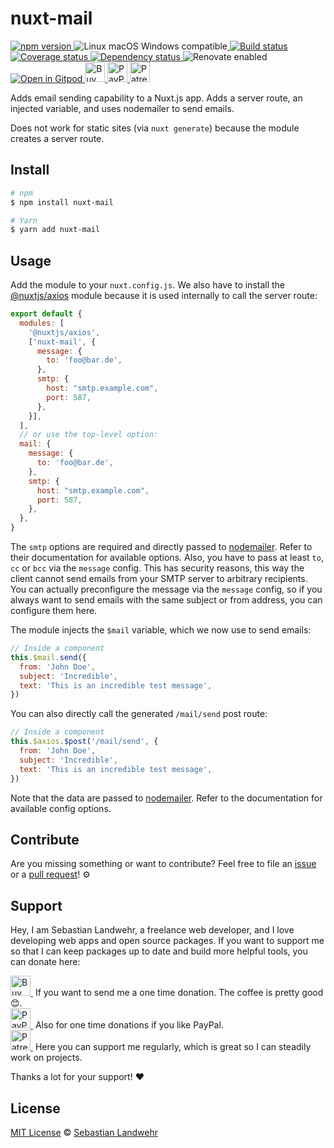 <!-- TITLE/ -->
# nuxt-mail
<!-- /TITLE -->

<!-- BADGES/ -->
  <p>
    <a href="https://npmjs.org/package/nuxt-mail">
      <img
        src="https://img.shields.io/npm/v/nuxt-mail.svg"
        alt="npm version"
      >
    </a><img src="https://img.shields.io/badge/os-linux%20%7C%C2%A0macos%20%7C%C2%A0windows-blue" alt="Linux macOS Windows compatible"><a href="https://github.com/dword-design/nuxt-mail/actions">
      <img
        src="https://github.com/dword-design/nuxt-mail/workflows/build/badge.svg"
        alt="Build status"
      >
    </a><a href="https://codecov.io/gh/dword-design/nuxt-mail">
      <img
        src="https://codecov.io/gh/dword-design/nuxt-mail/branch/master/graph/badge.svg"
        alt="Coverage status"
      >
    </a><a href="https://david-dm.org/dword-design/nuxt-mail">
      <img src="https://img.shields.io/david/dword-design/nuxt-mail" alt="Dependency status">
    </a><img src="https://img.shields.io/badge/renovate-enabled-brightgreen" alt="Renovate enabled"><br/><a href="https://gitpod.io/#https://github.com/dword-design/nuxt-mail">
      <img src="https://gitpod.io/button/open-in-gitpod.svg" alt="Open in Gitpod">
    </a><a href="https://www.buymeacoffee.com/dword">
      <img
        src="https://www.buymeacoffee.com/assets/img/guidelines/download-assets-sm-2.svg"
        alt="Buy Me a Coffee"
        height="32"
      >
    </a><a href="https://paypal.me/SebastianLandwehr">
      <img
        src="https://dword-design.de/images/paypal.svg"
        alt="PayPal"
        height="32"
      >
    </a><a href="https://www.patreon.com/dworddesign">
      <img
        src="https://dword-design.de/images/patreon.svg"
        alt="Patreon"
        height="32"
      >
    </a>
</p>
<!-- /BADGES -->

<!-- DESCRIPTION/ -->
Adds email sending capability to a Nuxt.js app. Adds a server route, an injected variable, and uses nodemailer to send emails.
<!-- /DESCRIPTION -->

Does not work for static sites (via `nuxt generate`) because the module creates a server route.

<!-- INSTALL/ -->
## Install

```bash
# npm
$ npm install nuxt-mail

# Yarn
$ yarn add nuxt-mail
```
<!-- /INSTALL -->

## Usage

Add the module to your `nuxt.config.js`. We also have to install the [@nuxtjs/axios](https://www.npmjs.com/package/@nuxtjs/axios) module because it is used internally to call the server route:
```js
export default {
  modules: [
    '@nuxtjs/axios',
    ['nuxt-mail', {
      message: {
        to: 'foo@bar.de',
      },
      smtp: {
        host: "smtp.example.com",
        port: 587,
      },
    }],
  ],
  // or use the top-level option:
  mail: {
    message: {
      to: 'foo@bar.de',
    },
    smtp: {
      host: "smtp.example.com",
      port: 587,
    },
  },
}
```

The `smtp` options are required and directly passed to [nodemailer](https://nodemailer.com/smtp/). Refer to their documentation for available options. Also, you have to pass at least `to`, `cc` or `bcc` via the `message` config. This has security reasons, this way the client cannot send emails from your SMTP server to arbitrary recipients. You can actually preconfigure the message via the `message` config, so if you always want to send emails with the same subject or from address, you can configure them here.

The module injects the `$mail` variable, which we now use to send emails:

```js
// Inside a component
this.$mail.send({
  from: 'John Doe',
  subject: 'Incredible',
  text: 'This is an incredible test message',
})
```

You can also directly call the generated `/mail/send` post route:
```js
// Inside a component
this.$axios.$post('/mail/send', {
  from: 'John Doe',
  subject: 'Incredible',
  text: 'This is an incredible test message',
})
```

Note that the data are passed to [nodemailer](https://nodemailer.com/message/). Refer to the documentation for available config options.

<!-- LICENSE/ -->
## Contribute

Are you missing something or want to contribute? Feel free to file an [issue](https://github.com/dword-design/nuxt-mail/issues) or a [pull request](https://github.com/dword-design/nuxt-mail/pulls)! ⚙️

## Support

Hey, I am Sebastian Landwehr, a freelance web developer, and I love developing web apps and open source packages. If you want to support me so that I can keep packages up to date and build more helpful tools, you can donate here:

<p>
  <a href="https://www.buymeacoffee.com/dword">
    <img
      src="https://www.buymeacoffee.com/assets/img/guidelines/download-assets-sm-2.svg"
      alt="Buy Me a Coffee"
      height="32"
    >
  </a>&nbsp;If you want to send me a one time donation. The coffee is pretty good 😊.<br/>
  <a href="https://paypal.me/SebastianLandwehr">
    <img
      src="https://dword-design.de/images/paypal.svg"
      alt="PayPal"
      height="32"
    >
  </a>&nbsp;Also for one time donations if you like PayPal.<br/>
  <a href="https://www.patreon.com/dworddesign">
    <img
      src="https://dword-design.de/images/patreon.svg"
      alt="Patreon"
      height="32"
    >
  </a>&nbsp;Here you can support me regularly, which is great so I can steadily work on projects.
</p>

Thanks a lot for your support! ❤️

## License

[MIT License](https://opensource.org/licenses/MIT) © [Sebastian Landwehr](https://dword-design.de)
<!-- /LICENSE -->
